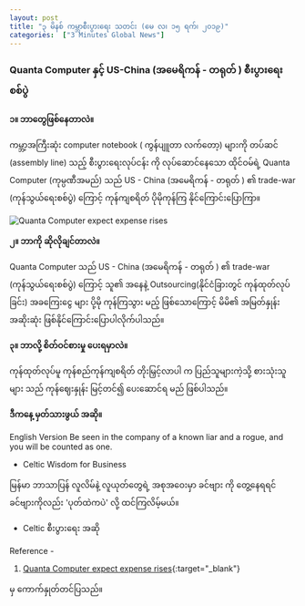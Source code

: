 ```yaml
---
layout: post
title: "၃ မိနစ် ကမ္ဘာစီးပွားရေး သတင်း (မေ လ၊ ၁၅ ရက်၊ ၂၀၁၉)"
categories:  ["3 Minutes Global News"]
---
```


### Quanta Computer နှင့် US-China (အမေရိကန် - တရုတ် ) စီးပွားရေးစစ်ပွဲ

**၁။ ဘာတွေဖြစ်နေတာလဲ။**

ကမ္ဘာ့အကြီးဆုံး computer notebook ( ကွန်ပျူတာ လက်တော့) များကို တပ်ဆင်  (assembly line)  သည့် စီးပွားရေးလုပ်ငန်း ကို  လုပ်ဆောင်နေသော ထိုင်ဝမ်ရဲ့ Quanta Computer (ကုမ္ပဏီအမည်) သည် US - China (အမေရိကန် - တရုတ် ) ၏ trade-war (ကုန်သွယ်ရေးစစ်ပွဲ) ကြောင့် ကုန်ကျစရိတ် ပိုမိုကုန်ကြ နိုင်ကြောင်းပြောကြာ။
<!-- more -->

<img src="http://drive.google.com/uc?export=view&id=1HK-ZR3h_28mX_M0XL3vaiAXC6mSL9roN" alt="Quanta Computer expect expense rises">

**၂။ ဘာကို ဆိုလိုချင်တာလဲ။**

Quanta Computer သည်  US - China (အမေရိကန် - တရုတ် ) ၏ trade-war (ကုန်သွယ်ရေးစစ်ပွဲ) ကြောင့် သူ၏ အနေနဲ့ Outsourcing(နိုင်ငံခြားတွင် ကုန်ထုတ်လုပ်ခြင်း) အခကြေးငွေ များ ပို့မို ကုန်ကြသွား မည့်  ဖြစ်သောကြောင့် မိမိ၏ အမြတ်နှုန်း အဆိုးဆုံး ဖြစ်နိုင်ကြောင်းပြောပါလိုက်ပါသည်။

**၃။ ဘာလို့ စိတ်ဝင်စားမှု ပေးရမှာလဲ။**

ကုန်ထုတ်လုပ်မူ ကုန်စည်ကုန်ကျစရိတ် တိုးမြှင့်လာပါ က ပြည်သူများကဲ့သို့ စားသုံးသူများ သည် ကုန်ဈေးနှုန်း မြင့်တင်၍ ပေးဆောင်ရ မည် ဖြစ်ပါသည်။

**ဒီကနေ့ မှတ်သားဖွယ် အဆို။**

English Version
Be seen in the company of a known liar and a rogue, and you will be counted as one.<br />
- Celtic Wisdom for Business

မြန်မာ ဘာသာပြန်
လူလိမ်နဲ့ လူယုတ်တွေရဲ့ အစုအဝေးမှာ ခင်ဗျား ကို တွေ့နေရရင် ခင်ဗျားကိုလည်း 'ပုတ်ထဲကပဲ' လို့ ထင်ကြလိမ့်မယ်။<br />
- Celtic စီးပွားရေး အဆို

Reference -
1. [Quanta Computer expect expense rises]( https://www.ft.com/content/7037a796-7622-11e9-be7d-6d846537acab){:target="_blank"}

 မှ ကောက်နှုတ်တင်ပြသည်။
